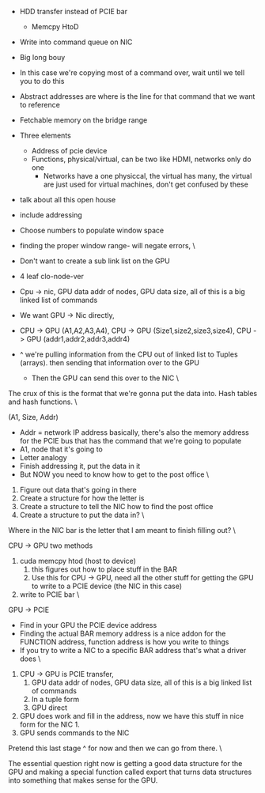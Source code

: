- HDD transfer instead of PCIE bar 
  - Memcpy HtoD 
- Write into command queue on NIC 
- Big long bouy 
- In this case we're copying most of a command over, wait until we tell you to do this 
- Abstract addresses are where is the line for that command that we want to reference 
- Fetchable memory on the bridge range 
- Three elements 
  - Address of pcie device 
  - Functions, physical/virtual, can be two like HDMI, networks only do one 
    - Networks have a one physiccal, the virtual has many, the virtual are just used for virtual machines, don't get confused by these 
- talk about all this open house 
- include addressing 
- Choose numbers to populate window space 
- finding the proper window range- will negate errors, 
\


- Don't want to create a sub link list on the GPU 
- 4 leaf clo-node-ver
- Cpu -> nic, GPU data addr of nodes, GPU data size, all of this is a big linked list of commands 
- We want GPU -> Nic directly, 
- CPU -> GPU (A1,A2,A3,A4), CPU -> GPU (Size1,size2,size3,size4), CPU -> GPU (addr1,addr2,addr3,addr4)
- ^ we're pulling information from the CPU out of linked list to Tuples (arrays). then sending that information over to the GPU 
  - Then the GPU can send this over to the NIC
\


The crux of this is the format that we're gonna put the data into. Hash tables and hash functions. 
\


(A1, Size, Addr)
- Addr = network IP address basically, there's also the memory address for the PCIE bus that has the command that we're going to populate
- A1, node that it's going to 
- Letter analogy 
- Finish addressing it, put the data in it
- But NOW you need to know how to get to the post office 
\


1. Figure out data that's going in there 
2. Create a structure for how the letter is
3. Create a structure to tell the NIC how to find the post office 
4. Create a structure to put the data in? 
\


Where in the NIC bar is the letter that I am meant to finish filling out? 
\


CPU -> GPU 
two methods 
1. cuda memcpy htod (host to device)
   1. this figures out how to place stuff in the BAR 
   2. Use this for CPU -> GPU, need all the other stuff for getting the GPU to write to a PCIE device (the NIC in this case)
2. write to PCIE bar 
\


GPU -> PCIE 
- Find in your GPU the PCIE device address 
- Finding the actual BAR memory address is a nice addon for the FUNCTION address, function address is how you write to things 
- If you try to write a NIC to a specific BAR address that's what a driver does 
\


1. CPU -> GPU is PCIE transfer, 
   1. GPU data addr of nodes, GPU data size, all of this is a big linked list of commands 
   2. In a tuple form 
   3. GPU direct
2. GPU does work and fill in the address, now we have this stuff in nice form for the NIC 
   1. 
3. GPU sends commands to the NIC 


Pretend this last stage ^ for now and then we can go from there. 
\


The essential question right now is getting a good data structure for the GPU and making a special function called export that turns
data structures into something that makes sense for the GPU. 
